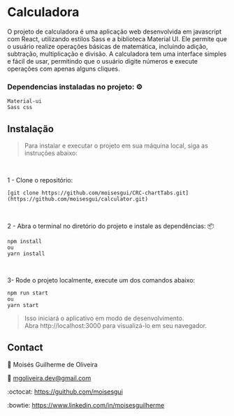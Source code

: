 # Calculadora #

O projeto de calculadora é uma aplicação web desenvolvida em javascript com React, utilizando estilos Sass e a biblioteca Material UI. 
Ele permite que o usuário realize operações básicas de matemática, incluindo adição, subtração, multiplicação e divisão. 
A calculadora tem uma interface simples e fácil de usar, permitindo que o usuário digite números e execute operações com apenas alguns cliques.


### Dependencias instaladas no projeto: ⚙️

```
Material-ui
Sass css
```
## Instalação ##
>Para instalar e executar o projeto em sua máquina local, siga as instruções abaixo:

</br>

1 - Clone o repositório:

```
[git clone https://github.com/moisesgui/CRC-chartTabs.git](https://github.com/moisesgui/calculator.git)
```
</br>

2 - Abra o terminal no diretório do projeto e instale as dependências: 📦

```
npm install
ou
yarn install

```
</br>

3- Rode o projeto localmente, execute um dos comandos abaixo:

```
npm run start
ou
yarn start
```
> Isso iniciará o aplicativo em modo de desenvolvimento. </br> Abra http://localhost:3000 para visualizá-lo em seu navegador.
> 
## Contact

👤  Moisés Guilherme de Oliveira

:e-mail:  mgoliveira.dev@gmail.com

:octocat:  https://guithub.com/moisesgui

:bowtie:  https://www.linkedin.com/in/moisesguilherme
